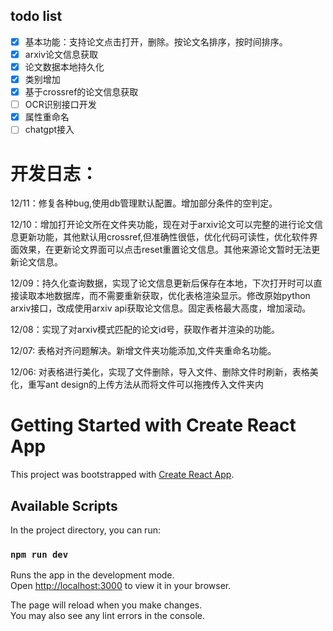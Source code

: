 
## todo list

- [x] 基本功能：支持论文点击打开，删除。按论文名排序，按时间排序。
- [x] arxiv论文信息获取
- [x] 论文数据本地持久化
- [x] 类别增加
- [x] 基于crossref的论文信息获取
- [ ] OCR识别接口开发
- [x] 属性重命名
- [ ] chatgpt接入

# 开发日志：

12/11：修复各种bug,使用db管理默认配置。增加部分条件的空判定。

12/10：增加打开论文所在文件夹功能，现在对于arxiv论文可以完整的进行论文信息更新功能，其他默认用crossref,但准确性很低，优化代码可读性，优化软件界面效果，在更新论文界面可以点击reset重置论文信息。其他来源论文暂时无法更新论文信息。

12/09：持久化查询数据，实现了论文信息更新后保存在本地，下次打开时可以直接读取本地数据库，而不需要重新获取，优化表格渲染显示。修改原始python arxiv接口，改成使用arxiv api获取论文信息。固定表格最大高度，增加滚动。

12/08：实现了对arxiv模式匹配的论文id号，获取作者并渲染的功能。

12/07: 表格对齐问题解决。新增文件夹功能添加,文件夹重命名功能。

12/06: 对表格进行美化，实现了文件删除，导入文件、删除文件时刷新，表格美化，重写ant design的上传方法从而将文件可以拖拽传入文件夹内
# Getting Started with Create React App

This project was bootstrapped with [Create React App](https://github.com/facebook/create-react-app).

## Available Scripts

In the project directory, you can run:

### `npm run dev`

Runs the app in the development mode.\
Open [http://localhost:3000](http://localhost:3000) to view it in your browser.

The page will reload when you make changes.\
You may also see any lint errors in the console.

